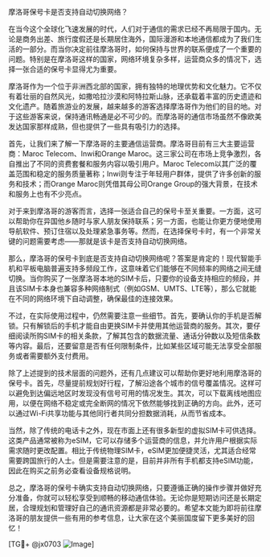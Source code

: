 摩洛哥保号卡是否支持自动切换网络？

在当今这个全球化飞速发展的时代，人们对于通信的需求已经不再局限于国内。无论是商务出差、旅行度假还是长期居住海外，国际漫游和本地通信都成为了我们生活的一部分。而当你决定前往摩洛哥时，如何保持与世界的联系便成了一个重要的问题。特别是在摩洛哥这样的国家，网络环境复杂多样，运营商众多的情况下，选择一张合适的保号卡显得尤为重要。

摩洛哥作为一个位于非洲西北部的国家，拥有独特的地理优势和文化魅力。它不仅有着壮丽的自然风光，如撒哈拉沙漠和阿特拉斯山脉，还承载着丰富的历史遗迹和文化遗产。随着旅游业的发展，越来越多的游客选择摩洛哥作为他们的目的地。对于这些游客来说，保持通讯畅通是必不可少的。而摩洛哥的通信市场虽然不像欧美发达国家那样成熟，但也提供了一些具有吸引力的选择。

首先，让我们来了解一下摩洛哥的主要通信运营商。摩洛哥目前有三大主要运营商：Maroc Telecom、Inwi和Orange Maroc。这三家公司在市场上竞争激烈，各自推出了不同的资费套餐和服务内容以吸引用户。Maroc Telecom以其广泛的覆盖范围和稳定的服务质量著称；Inwi则专注于年轻用户群体，提供了许多创新的服务和技术；而Orange Maroc则凭借其母公司Orange Group的强大背景，在技术和服务上也有不少亮点。

对于来到摩洛哥的游客而言，选择一张适合自己的保号卡至关重要。一方面，这可以帮助你在异国他乡随时与家人朋友保持联系；另一方面，也能让你更方便地使用导航软件、预订住宿以及处理紧急事务等。然而，在选择保号卡时，有一个非常关键的问题需要考虑——那就是该卡是否支持自动切换网络。

那么，摩洛哥的保号卡到底是否支持自动切换网络呢？答案是肯定的！现代智能手机和平板电脑普遍支持多频段工作，这意味着它们能够在不同频率的网络之间无缝切换。当你购买了一张摩洛哥本地的SIM卡后，只要你的设备支持相应的频段，并且该SIM卡本身也兼容多种网络制式（例如GSM、UMTS、LTE等），那么它就能在不同的网络环境下自动调整，确保最佳的连接效果。

不过，在实际使用过程中，仍然需要注意一些细节。首先，要确认你的手机是否解锁。只有解锁后的手机才能自由更换SIM卡并使用其他运营商的服务。其次，要仔细阅读所购SIM卡的相关条款，了解其包含的数据流量、通话分钟数以及短信条数等内容。最后，还要留意是否有任何限制条件，比如某些区域可能无法享受全部服务或者需要额外支付费用。

除了上述提到的技术层面的问题外，还有几点建议可以帮助你更好地利用摩洛哥的保号卡。首先，尽量提前规划好行程，了解沿途各个城市的信号覆盖情况。这样可以避免到达偏远地区时发现没有信号可用的情况发生。其次，可以下载离线地图应用，以便在网络不稳定或完全断网的情况下依然能够找到正确的方向。此外，还可以通过Wi-Fi共享功能与其他同行者共同分担数据消耗，从而节省成本。

当然，除了传统的电话卡之外，现在市面上还有很多新型的虚拟SIM卡可供选择。这类产品通常被称为eSIM，它可以存储多个运营商的信息，并允许用户根据实际需求随时更改配置。相比于传统物理SIM卡，eSIM更加便捷灵活，尤其适合经常需要跨国旅行的人士。但是需要注意的是，目前并非所有手机都支持eSIM功能，因此在购买之前务必查看设备规格说明。

总之，摩洛哥的保号卡确实支持自动切换网络，只要遵循正确的操作步骤并做好充分准备，你就可以轻松享受到顺畅的移动通信体验。无论你是短期访问还是长期定居，合理规划和管理好自己的通讯资源都是非常必要的。希望本文能为即将前往摩洛哥的朋友提供一些有用的参考信息，让大家在这个美丽国度留下更多美好的回忆！

[TG💪+ @jx0703 ![Image](https://github.com/user-attachments/assets/dbca1d08-cadb-493c-b0ec-ad6f7a83f270)]
